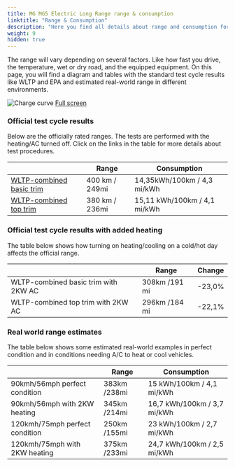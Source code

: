 ```yaml
---
title: MG MG5 Electric Long Range range & consumption
linktitle: "Range & Consumption"
description: "Here you find all details about range and consumption for MG MG5 Electric Long Range."
weight: 9
hidden: true
---
```

<!-- markdownlint-disable MD033 -->
<object type="image/svg+xml" data="../modelnavigation.svg"></object>

The range will vary depending on several factors. Like how fast you drive, the temperature, wet or dry road, and the equipped equipment. On this page, you will find a diagram and tables with the standard test cycle results like WLTP and EPA and estimated real-world range in different environments. 

![Charge curve](../range.svg  "Range information")
[Full screen](../range.svg)

### Official test cycle results

Below are the officially rated ranges. The tests are performed with the heating/AC turned off. Click on the links in the table for more details about test procedures. 

| | Range  | Consumption  |
|----|-----|------|
| [WLTP-combined basic trim](../../../../../guides/understandingrange/wltp/) | 400 km / 249mi |14,35kWh/100km / 4,3 mi/kWh | 
| [WLTP-combined top trim](../../../../../guides/understandingrange/wltp/) | 380 km / 236mi | 15,11 kWh/100km / 4,1 mi/kWh | 

### Official test cycle results with added heating

The table below shows how turning on heating/cooling on a cold/hot day affects the official range. 

| | Range  | Change  |
|----|-----|------|
| WLTP-combined basic trim with 2KW AC | 308km /191 mi | -23,0%|
| WLTP-combined top trim with 2KW AC | 296km /184 mi | -22,1%|

### Real world range estimates

The table below shows some estimated real-world examples in perfect condition and in conditions needing A/C to heat or cool vehicles. 

| | Range  | Consumption  |
|----|-----|------|
| 90kmh/56mph perfect condition | 383km /238mi| 15 kWh/100km / 4,1 mi/kWh |
| 90kmh/56mph with 2KW heating | 345km /214mi| 16,7 kWh/100km / 3,7 mi/kWh |
| 120kmh/75mph perfect condition | 250km /155mi| 23 kWh/100km / 2,7 mi/kWh |
| 120kmh/75mph with 2KW heating | 375km /233mi| 24,7 kWh/100km / 2,5 mi/kWh |
